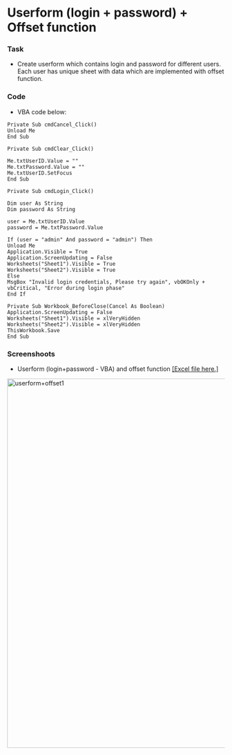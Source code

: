 # Userform (login + password) + Offset function

### Task
- Create userform which contains login and password for different users. Each user has unique sheet with data which are implemented with offset function.
### Code
- VBA code below:

````
Private Sub cmdCancel_Click()
Unload Me
End Sub

Private Sub cmdClear_Click()

Me.txtUserID.Value = ""
Me.txtPassword.Value = ""
Me.txtUserID.SetFocus
End Sub

Private Sub cmdLogin_Click()

Dim user As String
Dim password As String

user = Me.txtUserID.Value
password = Me.txtPassword.Value

If (user = "admin" And password = "admin") Then
Unload Me
Application.Visible = True
Application.ScreenUpdating = False
Worksheets("Sheet1").Visible = True
Worksheets("Sheet2").Visible = True
Else
MsgBox "Invalid login credentials, Please try again", vbOKOnly + vbCritical, "Error during login phase"
End If

Private Sub Workbook_BeforeClose(Cancel As Boolean)
Application.ScreenUpdating = False
Worksheets("Sheet1").Visible = xlVeryHidden
Worksheets("Sheet2").Visible = xlVeryHidden
ThisWorkbook.Save  
End Sub
````
### Screenshoots
- Userform (login+password - VBA) and offset function [[Excel file here.]](https://github.com/Ciachula/Portfolio/tree/main/excel)
<img width="854" alt="userform+offset1" src="https://user-images.githubusercontent.com/31890259/187172384-016f4a0f-179d-4783-bdf5-b6e602626db0.PNG">

